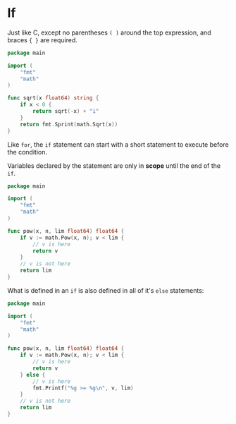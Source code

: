 # If

Just like C, except no parentheses `( )` around the top expression, and braces `{ }` are required.

```go
package main

import (
	"fmt"
	"math"
)

func sqrt(x float64) string {
	if x < 0 {
		return sqrt(-x) + "i"
	}
	return fmt.Sprint(math.Sqrt(x))
}
```

Like `for`, the `if` statement can start with a short statement to execute before the condition.

Variables declared by the statement are only in **scope** until the end of the `if`.

```go
package main

import (
	"fmt"
	"math"
)

func pow(x, n, lim float64) float64 {
	if v := math.Pow(x, n); v < lim {
        // v is here
		return v
	}
    // v is not here
	return lim
}
```

What is defined in an `if` is also defined in all of it's `else` statements:

```go
package main

import (
	"fmt"
	"math"
)

func pow(x, n, lim float64) float64 {
	if v := math.Pow(x, n); v < lim {
        // v is here
		return v
	} else {
        // v is here
		fmt.Printf("%g >= %g\n", v, lim)
	}
	// v is not here
	return lim
}
```
